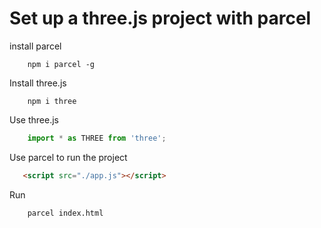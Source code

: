 # Set up a three.js project with parcel

install parcel
```
    npm i parcel -g
```

Install  three.js
```
    npm i three
```

Use three.js
```js
    import * as THREE from 'three';
```

Use parcel to run the project
```html
   <script src="./app.js"></script>
```


Run 
```
    parcel index.html
```

